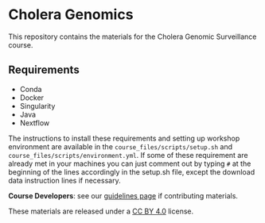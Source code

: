 # Cholera Genomics

This repository contains the materials for the Cholera Genomic Surveillance course.

## Requirements
- Conda
- Docker
- Singularity
- Java
- Nextflow

The instructions to install these requirements and setting up workshop environment are available in the `course_files/scripts/setup.sh` and `course_files/scripts/environment.yml`. If some of these requirement are already met in your machines you can just comment out by typing `#` at the beginning of the lines accordingly in the setup.sh file, except the download data instruction lines if necessary.

**Course Developers**: see our [guidelines page](https://cambiotraining.github.io/quarto-course-template/materials.html) if contributing materials.

These materials are released under a [CC BY 4.0](LICENSE.md) license.
